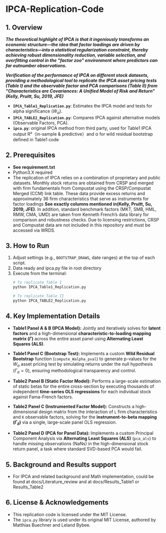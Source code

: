 # IPCA-Replication-Code

## 1. Overview
***The theoretical highlight of IPCA is that it ingeniously transforms an economic structure—the idea that factor loadings are driven by characteristics—into a statistical regularization constraint, thereby achieving robust dimensionality reduction, variable selection, and overfitting control in the "factor zoo" environment where predictors can far outnumber observations.***

***Verification of the performance of IPCA on different stock datasets, providing a methodological tool to replicate the IPCA asset pricing tests (Table I) and the observable factor and PCA comparisons (Table II) from "Characteristics are Covariances: A Unified Model of Risk and Return" (Kelly, Pruitt, Su, 2019, JFE)*** 

* **`IPCA_Table1_Replication.py`**: Estimates the IPCA model and tests for alpha significance ($W_{\alpha}$).
* **`IPCA_TABLE2_Replication.py`**: Compares IPCA against alternative models (Observable Factors, PCA).
* **`ipca.py`**: original IPCA method from third party, used for Table1 IPCA output R²（in-sample & predictive）and α for wild residual bootstrap defined in Table1 code

## 2. Prerequisites
* **See requirement.txt**
*  Python3.X required
*  The replication of IPCA relies on a combination of proprietary and public datasets. Monthly stock returns are obtained from CRSP and merged with firm fundamentals from Compustat using the CRSP/Compustat Merged (CCM) link table. These data provide excess returns and approximately 36 firm characteristics that serve as instruments for factor loadings **See exactly columns mentioned in(Kelly, Pruitt, Su, 2019, JFE)**. In addition, standard benchmark factors (MKT, SMB, HML, RMW, CMA, UMD) are taken from Kenneth French’s data library for comparison and robustness checks. Due to licensing restrictions, CRSP and Compustat data are not included in this repository and must be accessed via WRDS.

## 3. How to Run
1.  Adjust settings (e.g., `BOOTSTRAP_DRAWS`, date ranges) at the top of each script.
2.  Data ready and ipca.py file in root directory
3.  Execute from the terminal:
    ```bash
    # To replicate Table I
    python IPCA_Table1_Replication.py

    # To replicate Table II
    python IPCA_TABLE2_Replication.py
    ```

## 4. Key Implementation Details
* **Table1 Panel A & B (IPCA Model):** Jointly and iteratively solves for **latent factors** and a high-dimensional **characteristic-to-loading mapping matrix ($\Gamma$)** across the entire asset panel using **Alternating Least Squares (ALS)**.

* **Table1 Panel C (Bootstrap Test):** Implements a custom **Wild Residual Bootstrap** function (`compute_Walpha_pval`) to generate p-values for the $W_{\alpha}$ asset pricing test by simulating returns under the null hypothesis ($\Gamma_{\alpha}=0$), ensuring methodological transparency and control.

* **Table2 Panel B (Static Factor Model):** Performs a large-scale estimation of static betas for the entire cross-section by executing thousands of independent **time-series OLS regressions** for each individual stock against Fama-French factors.

* **Table2 Panel C (Instrumented Factor Model):** Constructs a high-dimensional design matrix from the interaction of `L` firm characteristics and `K` observable factors, solving for the **instrument-to-beta mapping ($\Gamma_{\delta}$)** via a single, large-scale panel OLS regression.

* **Table2 Panel D (PCA for Panel Data):** Implements a custom Principal Component Analysis via **Alternating Least Squares (ALS)** (`pca_als`) to handle missing observations (NaNs) in the high-dimensional stock return panel, a task where standard SVD-based PCA would fail.

## 5. Background and Results support
* For IPCA and related background and Math implementation, could be found at docs/Literature_review and at docs/Results_Table1 or Results_Table2

## 6. License & Acknowledgements
* This replication code is licensed under the MIT License.
* The `ipca.py` library is used under its original MIT License, authored by Matthias Buechner and Leland Bybee.
